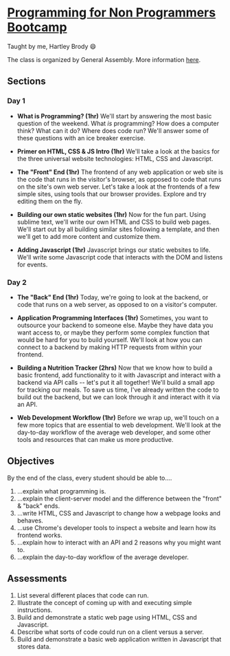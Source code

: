 # [Programming for Non Programmers Bootcamp](https://generalassemb.ly/education/programming-for-non-programmers-bootcamp/boston)
Taught by me, Hartley Brody 😄

The class is organized by General Assembly. More information [here](https://generalassemb.ly/education/programming-for-non-programmers-bootcamp/boston).

## Sections

### Day 1
 * **What is Programming? (1hr)** We'll start by answering the most basic question of the weekend. What *is* programming? How does a computer think? What can it do? Where does code run? We'll answer some of these questions with an ice breaker exercise.

 * **Primer on HTML, CSS & JS Intro (1hr)** We'll take a look at the basics for the three universal website technologies: HTML, CSS and Javascript.

 * **The "Front" End (1hr)** The frontend of any web application or web site is the code that runs in the visitor's browser, as opposed to code that runs on the site's own web server. Let's take a look at the frontends of a few simple sites, using tools that our browser provides. Explore and try editing them on the fly.

 * **Building our own static websites (1hr)** Now for the fun part. Using sublime text, we'll write our own HTML and CSS to build web pages. We'll start out by all building similar sites following a template, and then we'll get to add more content and customize them.

 * **Adding Javascript (1hr)** Javascript brings our static websites to life. We'll write some Javascript code that interacts with the DOM and listens for events.

### Day 2
 * **The "Back" End (1hr)** Today, we're going to look at the backend, or code that runs on a web server, as opposed to on a visitor's computer.

 * **Application Programming Interfaces (1hr)** Sometimes, you want to outsource your backend to someone else. Maybe they have data you want access to, or maybe they perform some complex function that would be hard for you to build yourself. We'll look at how you can connect to a backend by making HTTP requests from within your frontend.

 * **Building a Nutrition Tracker (2hrs)** Now that we know how to build a basic frontend, add functionality to it with Javascript and interact with a backend via API calls -- let's put it all together! We'll build a small app for tracking our meals. To save us time, I've already written the code to build out the backend, but we can look through it and interact with it via an API.

 * **Web Development Workflow (1hr)** Before we wrap up, we'll touch on a few more topics that are essential to web development. We'll look at the day-to-day workflow of the average web developer, and some other tools and resources that can make us more productive.

## Objectives
By the end of the class, every student should be able to....

 1. ...explain what programming is.
 2. ...explain the client-server model and the difference between the "front" & "back" ends.
 3. ...write HTML, CSS and Javascript to change how a webpage looks and behaves.
 4. ...use Chrome's developer tools to inspect a website and learn how its frontend works.
 5. ...explain how to interact with an API and 2 reasons why you might want to.
 6. ...explain the day-to-day workflow of the average developer.

## Assessments

 1. List several different places that code can run.
 2. Illustrate the concept of coming up with and executing simple instructions.
 3. Build and demonstrate a static web page using HTML, CSS and Javascript.
 4. Describe what sorts of code could run on a client versus a server.
 5. Build and demonstrate a basic web application written in Javascript that stores data.
